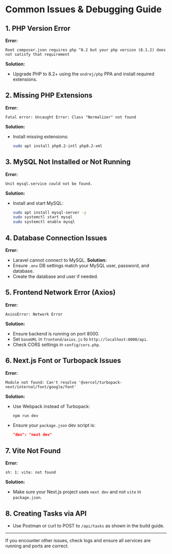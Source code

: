 # Common Issues & Debugging Guide

## 1. PHP Version Error
**Error:**
```
Root composer.json requires php ^8.2 but your php version (8.1.2) does not satisfy that requirement
```
**Solution:**
- Upgrade PHP to 8.2+ using the `ondrej/php` PPA and install required extensions.

## 2. Missing PHP Extensions
**Error:**
```
Fatal error: Uncaught Error: Class "Normalizer" not found
```
**Solution:**
- Install missing extensions:
  ```bash
  sudo apt install php8.2-intl php8.2-xml
  ```

## 3. MySQL Not Installed or Not Running
**Error:**
```
Unit mysql.service could not be found.
```
**Solution:**
- Install and start MySQL:
  ```bash
  sudo apt install mysql-server -y
  sudo systemctl start mysql
  sudo systemctl enable mysql
  ```

## 4. Database Connection Issues
**Error:**
- Laravel cannot connect to MySQL.
**Solution:**
- Ensure `.env` DB settings match your MySQL user, password, and database.
- Create the database and user if needed.

## 5. Frontend Network Error (Axios)
**Error:**
```
AxiosError: Network Error
```
**Solution:**
- Ensure backend is running on port 8000.
- Set `baseURL` in `frontend/axios.js` to `http://localhost:8000/api`.
- Check CORS settings in `config/cors.php`.

## 6. Next.js Font or Turbopack Issues
**Error:**
```
Module not found: Can't resolve '@vercel/turbopack-next/internal/font/google/font'
```
**Solution:**
- Use Webpack instead of Turbopack:
  ```bash
  npm run dev
  ```
- Ensure your `package.json` dev script is:
  ```json
  "dev": "next dev"
  ```

## 7. Vite Not Found
**Error:**
```
sh: 1: vite: not found
```
**Solution:**
- Make sure your Next.js project uses `next dev` and not `vite` in `package.json`.

## 8. Creating Tasks via API
- Use Postman or curl to POST to `/api/tasks` as shown in the build guide.

---

If you encounter other issues, check logs and ensure all services are running and ports are correct. 